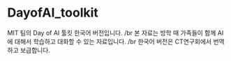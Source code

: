 # DayofAI_toolkit
MIT 팀의 Day of AI 툴킷 한국어 버전입니다. /br
본 자료는 방학 때 가족들이 함께 AI에 대해서 학습하고 대화할 수 있는 자료입니다. /br
한국어 버전은 CT연구회에서 번역하고 보급합니다.
